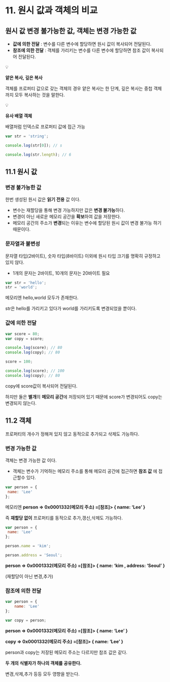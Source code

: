 # 11. 원시 값과 객체의 비교

## 원시 값 변경 불가능한 값, 객체는 변경 가능한 값

- **값에 의한 전달** :  변수를 다른 변수에 할당하면 원시 값이 복사되어 전달된다.
- **참조에 의한 전달** : 객체를 가리키는 변수를 다른 변수에 할당하면 참조 값이 복사되어 전달된다.

<aside>
💡

**얕은 복사, 깊은 복사**

객체를 프로퍼티 값으로 갖는 객체의 경우 얕은 복사는 한 단계, 깊은 복사는 중첩 객체까지 모두 복사하는 것을 말한다.

</aside>

<aside>
💡

**유사 배열 객체**

배열처럼 인덱스로 프로퍼티 값에 접근 가능

```jsx
var str = 'string';

console.log(str[0]); // s

console.log(str.length); // 6
```

</aside>

## 11.1 원시 값

### 변경 불가능한 값

한번 생성된 원시 값은 **읽기 전용** 값 이다.

- 변수는 재할당을 통해 변경 가능하지만 값은 **변경 불가능**하다.
- 변경이 아닌 새로운 메모리 공간을 **확보**하여 값을 저장한다.
- 메모리 공간의 주소가 **변경**되는 이유는 변수에 할당된 원시 값이 변경 불가능 하기때문이다.

### 문자열과 불변성

문자열 타입(2바이트), 숫자 타입(8바이트) 이외에 원시 타입 크기를 명확히 규정하고 있지 않다.

- 1개의 문자는 2바이트, 10개의 문자는 20바이트 필요

```jsx
var str = 'hello';
str = 'world';
```

메모리엔 hello,world 모두가 존재한다.

str은 hello를 가리키고 있다가 world를 가리키도록 변경되었을 뿐이다.

### 값에 의한 전달

```jsx
var score = 80;
var copy = score;

console.log(score); // 80
console.log(copy); // 80

score = 100;

console.log(score); // 100
console.log(copy); // 80
```

copy에 score값이 복사되어 전달된다.

하지만 둘은 **별개**의 **메모리 공간**에 저장되어 있기 때문에 score가 변경되어도 copy는 변경되지 않는다.

## 11.2 객체

프로퍼티의 개수가 정해져 있지 않고 동적으로 추가되고 삭제도 가능하다.

### 변경 가능한 값

객체는 변경 가능한 값 이다.

- 객체는 변수가 기억하는 메모리 주소를 통해 메모리 공간에 접근하면 **참조 값** 에 접근할수 있다.

```jsx
var person = {
 name: 'Lee'
};
```

메모리엔 **person ⇒ 0x0001332(메모리 주소) =[참조]> { name: ‘Lee’ }**

즉 **재할당 없이** 프로퍼티를 동적으로 추가,갱신,삭제도 가능하다.

```jsx
var person = {
 name: 'Lee'
};

person.name = 'kim';

person.address = 'Seoul';
```

**person ⇒ 0x0001332(메모리 주소) =[참조]> { name: ‘kim , address: ‘Seoul’ }**

(재할당이 아닌 변경,추가)

### 참조에 의한 전달

```jsx
var person = {
	name: 'Lee'
};

var copy = person;
```

**person ⇒ 0x0001332(메모리 주소) =[참조]> { name: ‘Lee’ }**

**copy ⇒ 0x0001332(메모리 주소) =[참조]> { name: ‘Lee’ }**

person과 copy는 저장된 메모리 주소는 다르지만 참조 값은 같다.

**두 개의 식별자가 하나의 객체를 공유한다.**

변경,삭제,추가 등등 모두 영향을 받는다.
